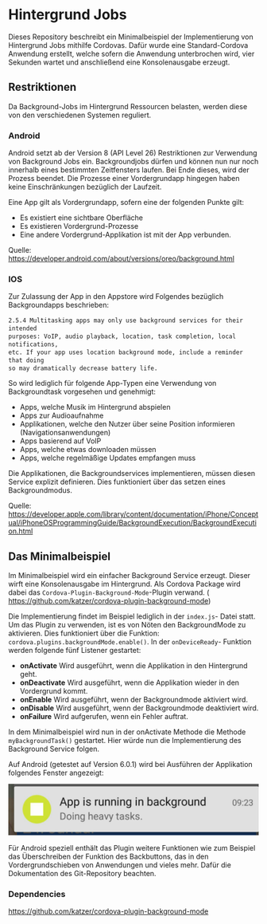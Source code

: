 # Hintergrund Jobs

Dieses Repository beschreibt ein Minimalbeispiel der Implementierung von Hintergrund Jobs mithilfe Cordovas.
Dafür wurde eine Standard-Cordova Anwendung erstellt, welche sofern die Anwendung unterbrochen wird, vier Sekunden wartet und anschließend eine Konsolenausgabe erzeugt. 

## Restriktionen
Da Background-Jobs im Hintergrund Ressourcen belasten, werden diese von den verschiedenen Systemen reguliert.

### Android

Android setzt ab der Version 8 (API Level 26) Restriktionen zur Verwendung von Background Jobs ein.
Backgroundjobs dürfen und können nun nur noch innerhalb eines bestimmten Zeitfensters laufen. Bei Ende dieses, wird der Prozess beendet. Die Prozesse einer Vordergrundapp hingegen haben keine Einschränkungen bezüglich der Laufzeit.  

Eine App gilt als Vordergrundapp, sofern eine der folgenden Punkte gilt:

- Es existiert eine sichtbare Oberfläche
- Es existieren Vordergrund-Prozesse
- Eine andere Vordergrund-Applikation ist mit der App verbunden.

Quelle: https://developer.android.com/about/versions/oreo/background.html

### IOS

Zur Zulassung der App in den Appstore wird Folgendes bezüglich Backgroundapps beschrieben:

    2.5.4 Multitasking apps may only use background services for their intended 
    purposes: VoIP, audio playback, location, task completion, local notifications, 
    etc. If your app uses location background mode, include a reminder that doing
    so may dramatically decrease battery life.

So wird lediglich für folgende App-Typen eine Verwendung von Backgroundtask vorgesehen und genehmigt:

- Apps, welche Musik im Hintergrund abspielen
- Apps zur Audioaufnahme 
- Applikationen, welche den Nutzer über seine Position informieren (Navigationsanwendungen)
- Apps basierend auf VoIP
- Apps, welche etwas downloaden müssen
- Apps, welche regelmäßige Updates empfangen muss

Die Applikationen, die Backgroundservices implementieren, müssen diesen Service explizit definieren. Dies funktioniert über das setzen eines Backgroundmodus.

Quelle: https://developer.apple.com/library/content/documentation/iPhone/Conceptual/iPhoneOSProgrammingGuide/BackgroundExecution/BackgroundExecution.html
 
 
## Das Minimalbeispiel

Im Minimalbeispiel wird ein einfacher Background Service erzeugt. Dieser wirft eine Konsolenausgabe im Hintergrund. Als Cordova Package wird dabei das `Cordova-Plugin-Background-Mode`-Plugin verwand. (
https://github.com/katzer/cordova-plugin-background-mode)

Die Implementierung findet im Beispiel lediglich in der `index.js`- Datei statt. 
Um das Plugin zu verwenden, ist es von Nöten den BackgroundMode zu aktivieren. Dies funktioniert über die Funktion: `cordova.plugins.backgroundMode.enable()`.
In der `onDeviceReady`- Funktion werden folgende fünf Listener gestartet:

- **onActivate** Wird ausgeführt, wenn die Applikation in den Hintergrund geht.
- **onDeactivate** Wird ausgeführt, wenn die Applikation wieder in den Vordergrund kommt.
- **onEnable** Wird ausgeführt, wenn der Backgroundmode aktiviert wird.
- **onDisable** Wird ausgeführt, wenn der Backgroundmode deaktiviert wird.
- **onFailure** Wird aufgerufen, wenn ein Fehler auftrat.
 
 In dem Minimalbeispiel wird nun in der onActivate Methode die Methode `myBackgroundTask()` gestartet.
 Hier würde nun die Implementierung des Background Service folgen.
 
 Auf Android (getestet auf Version 6.0.1) wird bei Ausführen der Applikation folgendes Fenster angezeigt:
 

 ![Heavy Tasks](https://raw.githubusercontent.com/sukram42/mobile1_pfisterer_backgroundjobs/master/readme-img/heavy.jpg)
 
 Für Android speziell enthält das Plugin weitere Funktionen wie zum Beispiel das Überschreiben der Funktion des Backbuttons, das in den Vordergrundschieben von Anwendungen und vieles mehr. Dafür die Dokumentation des Git-Repository beachten.
 
 
### Dependencies
https://github.com/katzer/cordova-plugin-background-mode
